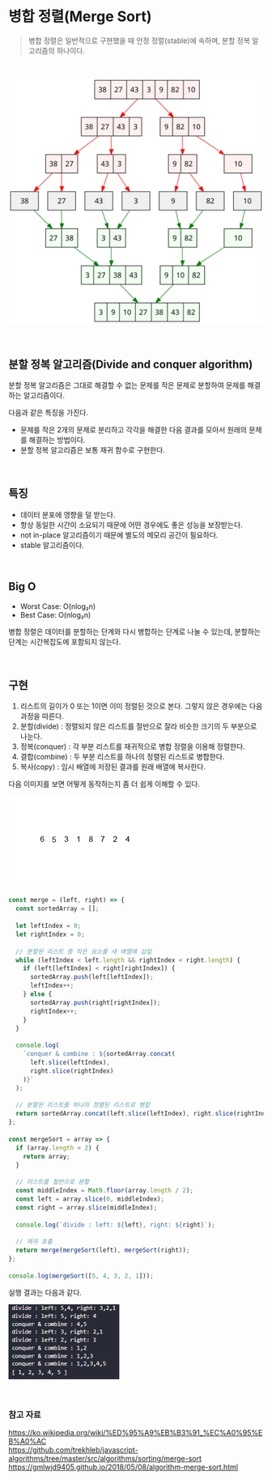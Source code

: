 # 병합 정렬(Merge Sort)

> 병합 정렬은 일반적으로 구현했을 때 안정 정렬(stable)에 속하며, 분할 정복 알고리즘의 하나이다.

<br>

![병합 정렬](https://github.com/chanyDev/TIL/blob/main/img/%EC%95%8C%EA%B3%A0%EB%A6%AC%EC%A6%98/%EC%A0%95%EB%A0%AC/%EB%B3%91%ED%95%A9%20%EC%A0%95%EB%A0%AC.svg?raw=true)

<br>

## 분할 정복 알고리즘(Divide and conquer algorithm)

분할 정복 알고리즘은 그대로 해결할 수 없는 문제를 작은 문제로 분할하여 문제를 해결하는 알고리즘이다.

다음과 같은 특징을 가진다.

- 문제를 작은 2개의 문제로 분리하고 각각을 해결한 다음 결과를 모아서 원래의 문제를 해결하는 방법이다.
- 분할 정복 알고리즘은 보통 재귀 함수로 구현한다.

<br>

## 특징

- 데이터 분포에 영향을 덜 받는다.
- 항상 동일한 시간이 소요되기 때문에 어떤 경우에도 좋은 성능을 보장받는다.
- not in-place 알고리즘이기 때문에 별도의 메모리 공간이 필요하다.
- stable 알고리즘이다.

<br>

## Big O

- Worst Case: O(nlog₂n)
- Best Case: O(nlog₂n)

병합 정렬은 데이터를 분할하는 단계와 다시 병합하는 단계로 나눌 수 있는데, 분할하는 단계는 시간복잡도에 포함되지 않는다.

<br>

## 구현

1. 리스트의 길이가 0 또는 1이면 이미 정렬된 것으로 본다. 그렇지 않은 경우에는 다음 과정을 따른다.
2. 분할(divide) : 정렬되지 않은 리스트를 절반으로 잘라 비슷한 크기의 두 부분으로 나눈다.
3. 정복(conquer) : 각 부분 리스트를 재귀적으로 병합 정렬을 이용해 정렬한다.
4. 결합(combine) : 두 부분 리스트를 하나의 정렬된 리스트로 병합한다.
5. 복사(copy) : 임시 배열에 저장된 결과를 원래 배열에 복사한다.

다음 이미지를 보면 어떻게 동작하는지 좀 더 쉽게 이해할 수 있다.

![병합 정렬 동작](https://github.com/chanyDev/TIL/blob/main/img/%EC%95%8C%EA%B3%A0%EB%A6%AC%EC%A6%98/%EC%A0%95%EB%A0%AC/%EB%B3%91%ED%95%A9%20%EC%A0%95%EB%A0%AC%20%EB%8F%99%EC%9E%91.gif?raw=true)

```js
const merge = (left, right) => {
  const sortedArray = [];

  let leftIndex = 0;
  let rightIndex = 0;

  // 분할된 리스트 중 작은 요소를 새 배열에 삽입
  while (leftIndex < left.length && rightIndex < right.length) {
    if (left[leftIndex] < right[rightIndex]) {
      sortedArray.push(left[leftIndex]);
      leftIndex++;
    } else {
      sortedArray.push(right[rightIndex]);
      rightIndex++;
    }
  }

  console.log(
    `conquer & combine : ${sortedArray.concat(
      left.slice(leftIndex),
      right.slice(rightIndex)
    )}`
  );

  // 분할된 리스트를 하나의 정렬된 리스트로 병합
  return sortedArray.concat(left.slice(leftIndex), right.slice(rightIndex));
};

const mergeSort = array => {
  if (array.length < 2) {
    return array;
  }

  // 리스트를 절반으로 분할
  const middleIndex = Math.floor(array.length / 2);
  const left = array.slice(0, middleIndex);
  const right = array.slice(middleIndex);

  console.log(`divide : left: ${left}, right: ${right}`);

  // 재귀 호출
  return merge(mergeSort(left), mergeSort(right));
};

console.log(mergeSort([5, 4, 3, 2, 1]));
```

실행 결과는 다음과 같다.

![병합 정렬 출력](https://github.com/chanyDev/TIL/blob/main/img/%EC%95%8C%EA%B3%A0%EB%A6%AC%EC%A6%98/%EC%A0%95%EB%A0%AC/%EB%B3%91%ED%95%A9%20%EC%A0%95%EB%A0%AC%20%EC%B6%9C%EB%A0%A5.PNG?raw=true)

<br>

### 참고 자료

https://ko.wikipedia.org/wiki/%ED%95%A9%EB%B3%91_%EC%A0%95%EB%A0%AC<br>
https://github.com/trekhleb/javascript-algorithms/tree/master/src/algorithms/sorting/merge-sort<br>
https://gmlwjd9405.github.io/2018/05/08/algorithm-merge-sort.html
